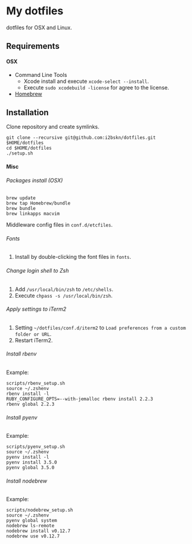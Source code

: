 My dotfiles
===========

dotfiles for OSX and Linux.

Requirements
------------

#### OSX

- Command Line Tools
    - Xcode install and execute `xcode-select --install`.
    - Execute `sudo xcodebuild -license` for agree to the license.
- [Homebrew](http://brew.sh/)

Installation
------------

Clone repository and create symlinks.

```
git clone --recursive git@github.com:i2bskn/dotfiles.git $HOME/dotfiles
cd $HOME/dotfiles
./setup.sh
```

#### Misc

###### Packages install (OSX)

```
brew update
brew tap Homebrew/bundle
brew bundle
brew linkapps macvim
```

Middleware config files in `conf.d/etcfiles`.

###### Fonts

1. Install by double-clicking the font files in `fonts`.

###### Change login shell to Zsh

1. Add `/usr/local/bin/zsh` to `/etc/shells`.
1. Execute `chpass -s /usr/local/bin/zsh`.

###### Apply settings to iTerm2

1. Setting `~/dotfiles/conf.d/iterm2` to `Load preferences from a custom folder or URL`.
1. Restart iTerm2.

###### Install rbenv

Example:

```
scripts/rbenv_setup.sh
source ~/.zshenv
rbenv install -l
RUBY_CONFIGURE_OPTS=--with-jemalloc rbenv install 2.2.3
rbenv global 2.2.3
```

###### Install pyenv

Example:

```
scripts/pyenv_setup.sh
source ~/.zshenv
pyenv install -l
pyenv install 3.5.0
pyenv global 3.5.0
```

###### Install nodebrew

Example:

```
scripts/nodebrew_setup.sh
source ~/.zshenv
pyenv global system
nodebrew ls-remote
nodebrew install v0.12.7
nodebrew use v0.12.7
```
